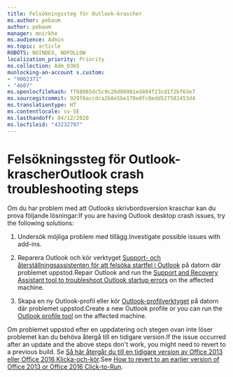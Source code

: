 ```yaml
---
title: Felsökningssteg för Outlook-krascher
ms.author: pebaum
author: pebaum
manager: mnirkhe
ms.audience: Admin
ms.topic: article
ROBOTS: NOINDEX, NOFOLLOW
localization_priority: Priority
ms.collection: Adm_O365
munlocking-an-account s.custom:
- "9002371"
- "4607"
ms.openlocfilehash: ff68085dc5c9c26d86981ed404f23cd1f2bf63e7
ms.sourcegitcommit: 929f8accdca2b8e5be170e0fc8edd527581453d4
ms.translationtype: HT
ms.contentlocale: sv-SE
ms.lasthandoff: 04/12/2020
ms.locfileid: "43232797"
---
```

# <a name="outlook-crash-troubleshooting-steps"></a><span data-ttu-id="7285b-102">Felsökningssteg för Outlook-krascher</span><span class="sxs-lookup"><span data-stu-id="7285b-102">Outlook crash troubleshooting steps</span></span>

<span data-ttu-id="7285b-103">Om du har problem med att Outlooks skrivbordsversion kraschar kan du prova följande lösningar:</span><span class="sxs-lookup"><span data-stu-id="7285b-103">If you are having Outlook desktop crash issues, try the following solutions:</span></span>

1. <span data-ttu-id="7285b-104">Undersök möjliga problem med tillägg.</span><span class="sxs-lookup"><span data-stu-id="7285b-104">Investigate possible issues with add-ins.</span></span>

2. <span data-ttu-id="7285b-105">Reparera Outlook och kör verktyget [Support- och återställningsassistenten för att felsöka startfel i Outlook](https://aka.ms/SaRA-OutlookWontStart) på datorn där problemet uppstod.</span><span class="sxs-lookup"><span data-stu-id="7285b-105">Repair Outlook and run the [Support and Recovery Assistant tool to troubleshoot Outlook startup errors](https://aka.ms/SaRA-OutlookWontStart) on the affected machine.</span></span>

3. <span data-ttu-id="7285b-106">Skapa en ny Outlook-profil eller kör [Outlook-profilverktyget](https://aka.ms/SaRA-OutlookSetupProfile) på datorn där problemet uppstod.</span><span class="sxs-lookup"><span data-stu-id="7285b-106">Create a new Outlook profile or you can run the [Outlook profile tool](https://aka.ms/SaRA-OutlookSetupProfile) on the affected machine.</span></span>

<span data-ttu-id="7285b-107">Om problemet uppstod efter en uppdatering och stegen ovan inte löser problemet kan du behöva återgå till en tidigare version.</span><span class="sxs-lookup"><span data-stu-id="7285b-107">If the issue occurred after an update and the above steps don't work, you might need to revert to a previous build.</span></span> <span data-ttu-id="7285b-108">Se [Så här återgår du till en tidigare version av Office 2013 eller Office 2016 Klicka-och-kör](https://support.microsoft.com/help/2770432).</span><span class="sxs-lookup"><span data-stu-id="7285b-108">See [How to revert to an earlier version of Office 2013 or Office 2016 Click-to-Run](https://support.microsoft.com/help/2770432).</span></span>
